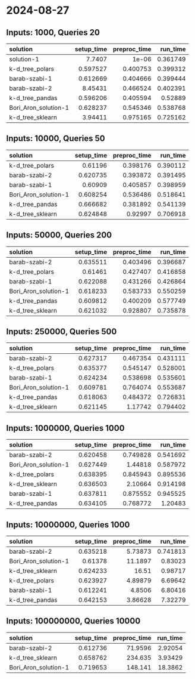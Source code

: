 # 2024-08-27

## Inputs: 1000, Queries 20

| solution             |   setup_time |   preproc_time |   run_time |
|:---------------------|-------------:|---------------:|-----------:|
| solution-1           |     7.7407   |       1e-06    |   0.361749 |
| k-d_tree_polars      |     0.597527 |       0.400753 |   0.399312 |
| barab-szabi-1        |     0.612669 |       0.404666 |   0.399444 |
| barab-szabi-2        |     8.45431  |       0.466524 |   0.402391 |
| k-d_tree_pandas      |     0.596206 |       0.405594 |   0.52889  |
| Bori_Aron_solution-1 |     0.628237 |       0.545346 |   0.538768 |
| k-d_tree_sklearn     |     3.94411  |       0.975165 |   0.725162 |

## Inputs: 10000, Queries 50

| solution             |   setup_time |   preproc_time |   run_time |
|:---------------------|-------------:|---------------:|-----------:|
| k-d_tree_polars      |     0.61196  |       0.398176 |   0.390112 |
| barab-szabi-2        |     0.620735 |       0.393872 |   0.391495 |
| barab-szabi-1        |     0.60909  |       0.405857 |   0.398959 |
| Bori_Aron_solution-1 |     0.608254 |       0.536486 |   0.518641 |
| k-d_tree_pandas      |     0.666682 |       0.381892 |   0.541139 |
| k-d_tree_sklearn     |     0.624848 |       0.92997  |   0.706918 |

## Inputs: 50000, Queries 200

| solution             |   setup_time |   preproc_time |   run_time |
|:---------------------|-------------:|---------------:|-----------:|
| barab-szabi-2        |     0.635511 |       0.403496 |   0.396687 |
| k-d_tree_polars      |     0.61461  |       0.427407 |   0.416858 |
| barab-szabi-1        |     0.622088 |       0.431266 |   0.426864 |
| Bori_Aron_solution-1 |     0.618233 |       0.583733 |   0.550259 |
| k-d_tree_pandas      |     0.609812 |       0.400209 |   0.577749 |
| k-d_tree_sklearn     |     0.621032 |       0.928807 |   0.735878 |

## Inputs: 250000, Queries 500

| solution             |   setup_time |   preproc_time |   run_time |
|:---------------------|-------------:|---------------:|-----------:|
| barab-szabi-2        |     0.627317 |       0.467354 |   0.431111 |
| k-d_tree_polars      |     0.635377 |       0.545147 |   0.528001 |
| barab-szabi-1        |     0.624234 |       0.538698 |   0.535601 |
| Bori_Aron_solution-1 |     0.609781 |       0.764074 |   0.553687 |
| k-d_tree_pandas      |     0.618063 |       0.484372 |   0.726831 |
| k-d_tree_sklearn     |     0.621145 |       1.17742  |   0.794402 |

## Inputs: 1000000, Queries 1000

| solution             |   setup_time |   preproc_time |   run_time |
|:---------------------|-------------:|---------------:|-----------:|
| barab-szabi-2        |     0.620458 |       0.749828 |   0.541692 |
| Bori_Aron_solution-1 |     0.627449 |       1.44818  |   0.587972 |
| k-d_tree_polars      |     0.638395 |       0.845943 |   0.895536 |
| k-d_tree_sklearn     |     0.636503 |       2.10664  |   0.914198 |
| barab-szabi-1        |     0.637811 |       0.875552 |   0.945525 |
| k-d_tree_pandas      |     0.634105 |       0.768772 |   1.20483  |

## Inputs: 10000000, Queries 1000

| solution             |   setup_time |   preproc_time |   run_time |
|:---------------------|-------------:|---------------:|-----------:|
| barab-szabi-2        |     0.635218 |        5.73873 |   0.741813 |
| Bori_Aron_solution-1 |     0.61378  |       11.1897  |   0.83023  |
| k-d_tree_sklearn     |     0.624233 |       16.51    |   0.98717  |
| k-d_tree_polars      |     0.623927 |        4.89879 |   6.69642  |
| barab-szabi-1        |     0.612241 |        4.8506  |   6.80416  |
| k-d_tree_pandas      |     0.642153 |        3.86628 |   7.32279  |

## Inputs: 100000000, Queries 10000

| solution             |   setup_time |   preproc_time |   run_time |
|:---------------------|-------------:|---------------:|-----------:|
| barab-szabi-2        |     0.612736 |        71.9596 |    2.92054 |
| k-d_tree_sklearn     |     0.658762 |       234.635  |    3.93429 |
| Bori_Aron_solution-1 |     0.719653 |       148.141  |   18.3862  |
